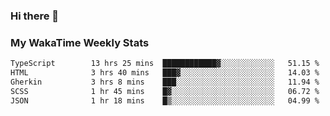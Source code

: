 ### Hi there 👋

<!--
**royschrauwen/royschrauwen** is a ✨ _special_ ✨ repository because its `README.md` (this file) appears on your GitHub profile.

Here are some ideas to get you started:

- 🔭 I’m currently working on ...
- 🌱 I’m currently learning ...
- 👯 I’m looking to collaborate on ...
- 🤔 I’m looking for help with ...
- 💬 Ask me about ...
- 📫 How to reach me: ...
- 😄 Pronouns: ...
- ⚡ Fun fact: ...
-->


### My WakaTime Weekly Stats
<!--START_SECTION:waka-->

```txt
TypeScript        13 hrs 25 mins  ████████████▓░░░░░░░░░░░░   51.15 %
HTML              3 hrs 40 mins   ███▓░░░░░░░░░░░░░░░░░░░░░   14.03 %
Gherkin           3 hrs 8 mins    ███░░░░░░░░░░░░░░░░░░░░░░   11.94 %
SCSS              1 hr 45 mins    █▓░░░░░░░░░░░░░░░░░░░░░░░   06.72 %
JSON              1 hr 18 mins    █▒░░░░░░░░░░░░░░░░░░░░░░░   04.99 %
```

<!--END_SECTION:waka-->
